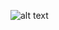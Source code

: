 ![alt text](https://image.slidesharecdn.com/panelfrontal-151012023726-lva1-app6892/95/panel-frontal-3-638.jpg?cb=1444617495)
